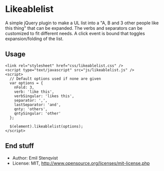 Likeablelist
============

A simple jQuery plugin to make a UL list into a "A, B and 3 other people like this thing" that can be expanded. The verbs and separators can be customized to fit different needs. A click event is bound that toggles expansion/folding of the list.

Usage
-----

    <link rel="stylesheet" href="css/likeablelist.css" />
    <script type="text/javascript" src="js/likeablelist.js" />
    <script>
      // Default options used if none are given
      var options = {
        nFold: 3,
        verb: 'like this',
        verbSingular: 'likes this',
        separator: ',',
        lastSeparator: 'and',
        qnty: 'others',
        qntySingular: 'other'
      };
    
      $(element).likeablelist(options);
    </script>

End stuff
---------

 * Author: Emil Stenqvist
 * License: MIT, http://www.opensource.org/licenses/mit-license.php
